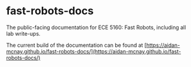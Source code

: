 # fast-robots-docs

The public-facing documentation for ECE 5160: Fast Robots, including
all lab write-ups.

The current build of the documentation can be found at
[https://aidan-mcnay.github.io/fast-robots-docs/](https://aidan-mcnay.github.io/fast-robots-docs/)